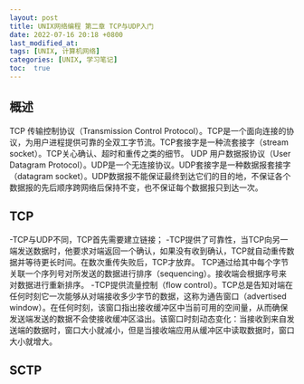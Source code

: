 ```yaml
---
layout: post
title: UNIX网络编程 第二章 TCP与UDP入门
date: 2022-07-16 20:18 +0800
last_modified_at: 
tags: [UNIX, 计算机网络]
categories: [UNIX, 学习笔记]
toc:  true
---
```


## 概述

TCP 传输控制协议（Transmission Control Protocol）。TCP是一个面向连接的协议，为用户进程提供可靠的全双工字节流。TCP套接字是一种流套接字（stream socket）。TCP关心确认、超时和重传之类的细节。
UDP 用户数据报协议（User Datagram Protocol）。UDP是一个无连接协议。UDP套接字是一种数据报套接字（datagram socket）。UDP数据报不能保证最终到达它们的目的地，不保证各个数据报的先后顺序跨网络后保持不变，也不保证每个数据报只到达一次。

## TCP

-TCP与UDP不同，TCP首先需要建立链接；
-TCP提供了可靠性，当TCP向另一端发送数据时，他要求对端返回一个确认，如果没有收到确认，TCP就自动重传数据并等待更长时间。在数次重传失败后，TCP才放弃。
TCP通过给其中每个字节关联一个序列号对所发送的数据进行排序（sequencing）。接收端会根据序号来对数据进行重新排序。
-TCP提供流量控制（flow control）。TCP总是告知对端在任何时刻它一次能够从对端接收多少字节的数据，这称为通告窗口（advertised window）。在任何时刻，该窗口指出接收缓冲区中当前可用的空间量，从而确保发送端发送的数据不会使接收缓冲区溢出。该窗口时刻动态变化：当接收到来自发送端的数据时，窗口大小就减小，但是当接收端应用从缓冲区中读取数据时，窗口大小就增大。

## SCTP

